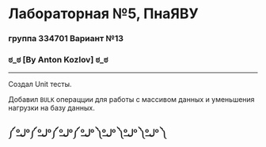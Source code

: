 # Лабораторная №5, ПнаЯВУ  
### группа 334701 Вариант №13  

### ಠ_ಠ [By Anton Kozlov] ಠ_ಠ
---
 
 Создал Unit тесты.

 Добавил `BULK` операцции для работы с массивом данных и уменьшения нагрузки на базу данных. 

### ༼ ºل͟º༼ ºل͟º༼ ºل͟º༼ ºل͟º ༽ºل͟º ༽ºل͟º ༽ºل͟º ༽